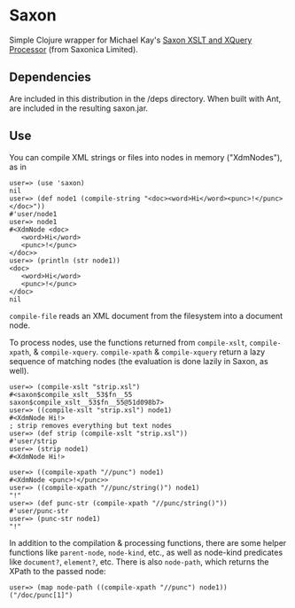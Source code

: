 Saxon
=====

Simple Clojure wrapper for Michael Kay's [Saxon XSLT and XQuery Processor][saxonica] (from
Saxonica Limited). 

Dependencies
------------

Are included in this distribution in the /deps directory. When built with Ant, are included
in the resulting saxon.jar.

Use
---

You can compile XML strings or files into nodes in memory ("XdmNodes"), as in

    user=> (use 'saxon)
    nil
    user=> (def node1 (compile-string "<doc><word>Hi</word><punc>!</punc></doc>"))
    #'user/node1
    user=> node1
    #<XdmNode <doc>
       <word>Hi</word>
       <punc>!</punc>
    </doc>>
    user=> (println (str node1))
    <doc>
       <word>Hi</word>
       <punc>!</punc>
    </doc>
    nil

`compile-file` reads an XML document from the filesystem into a document node.

To process nodes, use the functions returned from `compile-xslt`, `compile-xpath`,
& `compile-xquery`. `compile-xpath` & `compile-xquery` return a lazy sequence of 
matching nodes (the evaluation is done lazily in Saxon, as well).

    user=> (compile-xslt "strip.xsl")
    #<saxon$compile_xslt__53$fn__55 saxon$compile_xslt__53$fn__55@51d098b7>
    user=> ((compile-xslt "strip.xsl") node1)
    #<XdmNode Hi!>
    ; strip removes everything but text nodes
    user=> (def strip (compile-xslt "strip.xsl"))
    #'user/strip
    user=> (strip node1)
    #<XdmNode Hi!>

    user=> ((compile-xpath "//punc") node1)
    #<XdmNode <punc>!</punc>>
    user=> ((compile-xpath "//punc/string()") node1)
    "!"
    user=> (def punc-str (compile-xpath "//punc/string()"))
    #'user/punc-str
    user=> (punc-str node1)
    "!"


In addition to the compilation & processing functions, there are some helper
functions like `parent-node`, `node-kind`, etc., as well as node-kind predicates
like `document?`, `element?`, etc. There is also `node-path`, which returns the
XPath to the passed node:

    user=> (map node-path ((compile-xpath "//punc") node1))
    ("/doc/punc[1]")
 


   [saxonica]: http://saxonica.com/
   [sfdl]: http://sourceforge.net/project/showfiles.php?group_id=29872&package_id=21888
